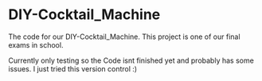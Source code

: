 # DIY-Cocktail_Machine
The code for our DIY-Cocktail_Machine.  This project is one of our final exams in school.

Currently only testing so the Code isnt finished yet and probably has some issues. I just tried this version control :)
